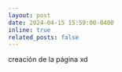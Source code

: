 ```yaml
---
layout: post
date: 2024-04-15 15:59:00-0400
inline: true
related_posts: false
---
```


creación de la página xd
